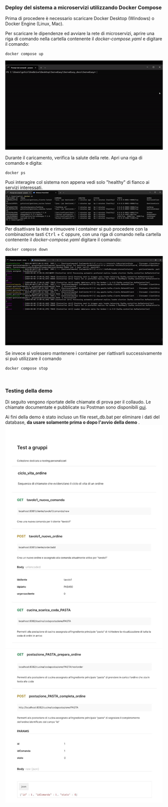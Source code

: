### Deploy del sistema a microservizi utilizzando Docker Compose 

Prima di procedere è necessario scaricare Docker Desktop (Windows) o Docker Engine (Linux, Mac).

Per scaricare le dipendenze ed avviare la rete di microservizi, aprire una riga di comando nella cartella contenente il <i>docker-compose.yaml</i> e digitare il comando:
```shell
docker compose up
```
![demo gif](./img/demo1.gif)

Durante il caricamento, verifica la salute della rete. Apri una riga di comando e digita:
```shell
docker ps
```
Puoi interagire col sistema non appena vedi solo "healthy" di fianco ai servizi interessati.
![demo img](./img/demo2.png)
Per disattivare la rete e rimuovere i container si può procedere con la combinazione tasti <kbd>Ctrl</kbd> + <kbd>C</kbd> oppure, con una riga di comando nella cartella contenente il <i>docker-compose.yaml</i> digitare il comando:
```shell
docker compose down
```
![demo gif 2](./img/demo2.gif)

Se invece si volessero mantenere i container per riattivarli successivamente si può utilizzare il comando
```shell
docker compose stop
```

<br>

### Testing della demo
Di seguito vengono riportate delle chiamate di prova per il collaudo. Le chiamate documentate e pubblicate su Postman sono disponibili [qui](https://documenter.getpostman.com/view/20761533/2sA3JKcN1D).

Ai fini della demo è stato incluso un file reset_db.bat per eliminare i dati del database, <b>da usare solamente prima o dopo l'avvio della demo</b> .
![pagina1](./img/pagina1.jpg)
![pagina2](./img/npagina2.jpg)
